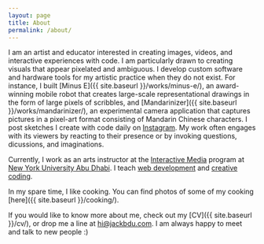 ```yaml
---
layout: page
title: About
permalink: /about/
---
```


I am an artist and educator interested in creating images, videos, and interactive experiences with code. I am particularly drawn to creating visuals that appear pixelated and ambiguous. I develop custom software and hardware tools for my artistic practice when they do not exist. For instance, I built [Minus E]({{ site.baseurl }}/works/minus-e/), an award-winning mobile robot that creates large-scale representational drawings in the form of large pixels of scribbles, and [Mandarinizer]({{ site.baseurl }}/works/mandarinizer/), an experimental camera application that captures pictures in a pixel-art format consisting of Mandarin Chinese characters. I post sketches I create with code daily on [Instagram](https://www.instagram.com/jackbdu/). My work often engages with its viewers by reacting to their presence or by invoking questions, dicussions, and imaginations.

Currently, I work as an arts instructor at the [Interactive Media](https://nyuad.nyu.edu/en/academics/divisions/arts-and-humanities/academic-programs/interactive-media.html) program at [New York University Abu Dhabi](https://nyuad.nyu.edu/en/). I teach [web development](https://jackbdu.com/teaching/web-development-for-absolute-beginners/) and [creative coding](https://jackbdu.com/teaching/creative-coding-for-absolute-beginners/).

In my spare time, I like cooking. You can find photos of some of my cooking [here]({{ site.baseurl }}/cooking/).

If you would like to know more about me, check out my [CV]({{ site.baseurl }}/cv/), or drop me a line at [hi@jackbdu.com](mailto:hi@jackbdu.com). I am always happy to meet and talk to new people :)
